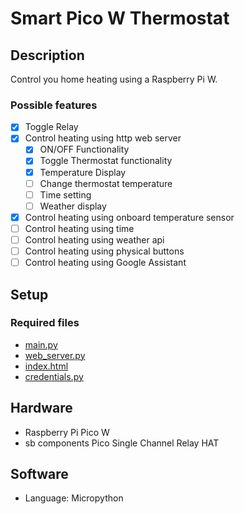 # Smart Pico W Thermostat

## Description

Control you home heating using a Raspberry Pi W.

### Possible features

- [x] Toggle Relay
- [x] Control heating using http web server
  - [x] ON/OFF Functionality
  - [x] Toggle Thermostat functionality
  - [x] Temperature Display
  - [ ] Change thermostat temperature
  - [ ] Time setting
  - [ ] Weather display
- [x] Control heating using onboard temperature sensor
- [ ] Control heating using time
- [ ] Control heating using weather api
- [ ] Control heating using physical buttons
- [ ] Control heating using Google Assistant

## Setup

### Required files

- [main.py](main.py)
- [web_server.py](web_server.py)
- [index.html](index.html)
- [credentials.py](credentials.py)

## Hardware

- Raspberry Pi Pico W
- sb components Pico Single Channel Relay HAT

## Software

- Language: Micropython
